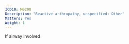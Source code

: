```yaml
---
ICD10: M0298
Description: "Reactive arthropathy, unspecified: Other"
Matters: Yes
Weight: 1
---
```

If airway involved
